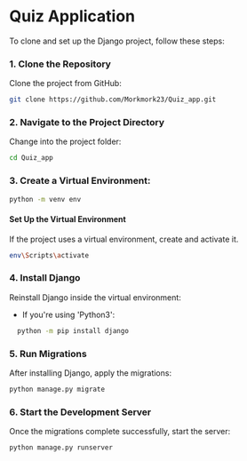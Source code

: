 
# Quiz Application

To clone and set up the Django project, follow these steps:

### 1. Clone the Repository
Clone the project from GitHub:
```bash
git clone https://github.com/Morkmork23/Quiz_app.git
```
### 2. Navigate to the Project Directory
Change into the project folder:
```bash
cd Quiz_app
```

### 3. Create a Virtual Environment:
```bash
python -m venv env
```
#### Set Up the Virtual Environment
If the project uses a virtual environment, create and activate it.
```bash
env\Scripts\activate
```

### 4. Install Django
Reinstall Django inside the virtual environment:

- If you're using 'Python3':
```bash
  python -m pip install django
```

### 5. Run Migrations
After installing Django, apply the migrations:
```bash
python manage.py migrate
```


### 6. Start the Development Server
Once the migrations complete successfully, start the server:
```bash
python manage.py runserver
```